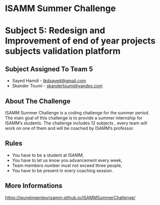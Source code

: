 # ISAMM Summer Challenge
# Subject 5: Redesign and Improvement of end of year projects subjects validation platform

## Subject Assigned To Team 5
* Sayed Hamdi - tkdsayed@gmail.com
* Skander Toumi - skandertoumi@yandex.com

## About The Challenge
ISAMM Summer Challenge is a coding challenge for the summer period.
The main goal of this challenge is to provide a summer internship for ISAMM’s students.
The challenge includes 12 subjects , every team will work on one of them and will be coached by ISAMM’s professor.

## Rules
* You have to be a student at ISAMM,
* You have to let us know you advancement every week,
* Team members number must not exceed three people,
* You have to be present in every coaching session.

## More Informations
https://jeuneingenieurisamm.github.io/ISAMMSummerChallenge/
